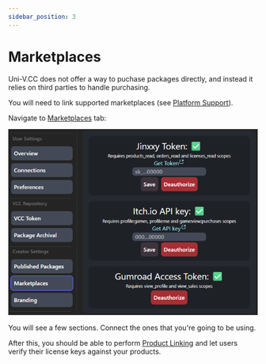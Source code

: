 ```yaml
---
sidebar_position: 3
---
```


# Marketplaces

Uni-V.CC does not offer a way to puchase packages directly, and instead it relies on third parties to handle purchasing.

You will need to link supported marketplaces (see [Platform Support](../intro.md#platform-support)).

Navigate to [Marketplaces](https://uni-v.cc/dash/tabs/marketplaces) tab:

![](./img/marketplaces.png)

You will see a few sections. Connect the ones that you're going to be using.

After this, you should be able to perform [Product Linking](./packages.md#product-linking) and let users verify their license keys against your products.
